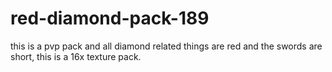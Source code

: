 # red-diamond-pack-189
this is a pvp pack and all diamond related things are red and the swords are short,
this is a 16x texture pack.
